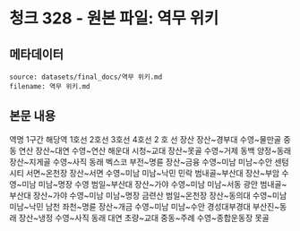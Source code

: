 # 청크 328 - 원본 파일: 역무 위키

## 메타데이터

```
source: datasets/final_docs/역무 위키.md
filename: 역무 위키.md
```

## 본문 내용

역명 1구간 해당역 1호선 2호선 3호선 4호선 2 호 선 장산 장산~경부대 수영~물만골 중동 연산 장산~대연 수영~연산 해운대 시청~교대 장산~못골 수영~거제 동백 양정~동래 장산~지게골 수영~사직 동래 벡스코 부전~명륜 장산~금융 수영~미남 미남~수안 센텀시티 서면~온천장 장산~서면 수영~미남 미남~낙민 민락 범내골~부산대 장산~부암 수영~미남 미남~명장 수영 범일~부산대 장산~가야 수영~미남 미남~서동 광안 범내골~부산대 장산~가야 수영~미남 미남~명장 금련산 범일~온천장 장산~동의대 수영~미남 미남~낙민 남천 좌천~명륜 장산~개금 수영~미남 미남~수안 경성대부경대 부산진~동래 장산~냉정 수영~사직 동래 대연 초량~교대 중동~주례 수영~종합운동장 못골